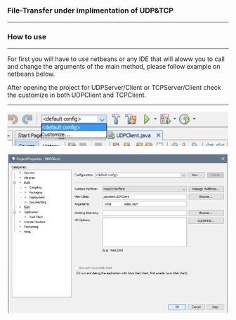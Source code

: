 ### File-Transfer under implimentation of UDP&TCP 

-------------

### How to use

-------------
For first you will have to use netbeans or any IDE that will aloww you to call and change the arguments of the main method, please follow example on netbeans below.

After opening the project for UDPServer/Client or TCPServer/Client check the customize in both UDPClient and TCPClient.

----

<centere ><img src = "images/source.PNG" ></centere>

<img src = "images/interface.PNG" >

